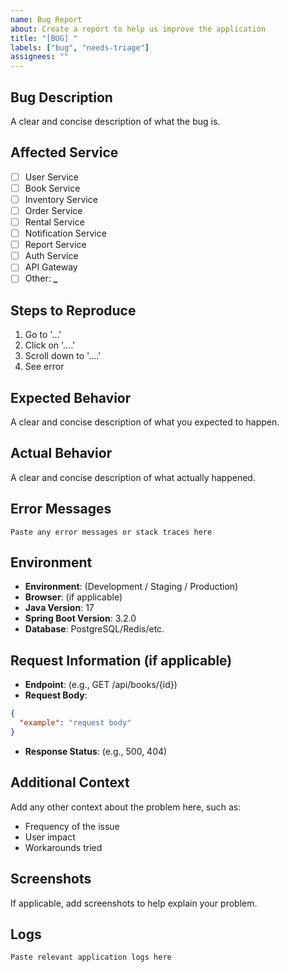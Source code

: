 ```yaml
---
name: Bug Report
about: Create a report to help us improve the application
title: "[BUG] "
labels: ["bug", "needs-triage"]
assignees: ""
---
```


## Bug Description

A clear and concise description of what the bug is.

## Affected Service

- [ ] User Service
- [ ] Book Service
- [ ] Inventory Service
- [ ] Order Service
- [ ] Rental Service
- [ ] Notification Service
- [ ] Report Service
- [ ] Auth Service
- [ ] API Gateway
- [ ] Other: ******\_******

## Steps to Reproduce

1. Go to '...'
2. Click on '....'
3. Scroll down to '....'
4. See error

## Expected Behavior

A clear and concise description of what you expected to happen.

## Actual Behavior

A clear and concise description of what actually happened.

## Error Messages

```
Paste any error messages or stack traces here
```

## Environment

- **Environment**: (Development / Staging / Production)
- **Browser**: (if applicable)
- **Java Version**: 17
- **Spring Boot Version**: 3.2.0
- **Database**: PostgreSQL/Redis/etc.

## Request Information (if applicable)

- **Endpoint**: (e.g., GET /api/books/{id})
- **Request Body**:

```json
{
  "example": "request body"
}
```

- **Response Status**: (e.g., 500, 404)

## Additional Context

Add any other context about the problem here, such as:

- Frequency of the issue
- User impact
- Workarounds tried

## Screenshots

If applicable, add screenshots to help explain your problem.

## Logs

```
Paste relevant application logs here
```
